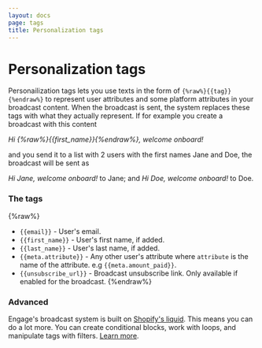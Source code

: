 ```yaml
---
layout: docs
page: tags
title: Personalization tags
---
```

# Personalization tags

Personailization tags lets you use texts in the form of `{%raw%}{{tag}}{%endraw%}` to represent user attributes and some platform attributes in your broadcast content. When the broadcast is sent, the system replaces these tags with what they actually represent. If for example you create a broadcast with this content

*Hi {%raw%}{{first_name}}{%endraw%}, welcome onboard!*

and you send it to a list with 2 users with the first names Jane and Doe, the broadcast will be sent as 

*Hi Jane, welcome onboard!* to Jane; and *Hi Doe, welcome onboard!* to Doe.

### The tags

{%raw%}
- `{{email}}` - User's email.
- `{{first_name}}` - User's first name, if added.
- `{{last_name}}` - User's last name, if added.
- `{{meta.attribute}}` - Any other user's attribute where `attribute` is the name of the attribute. e.g `{{meta.amount_paid}}`.
- `{{unsubscribe_url}}` - Broadcast unsubscribe link. Only available if enabled for the broadcast.
{%endraw%}

### Advanced

Engage's broadcast system is built on [Shopify's liquid](https://shopify.github.io/liquid/). This means you can do a lot more. You can create conditional blocks, work with loops, and manipulate tags with filters. [Learn more](https://shopify.github.io/liquid/).
